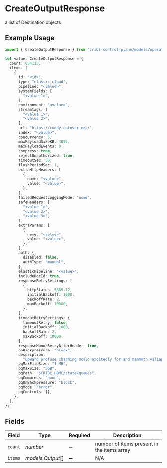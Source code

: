 # CreateOutputResponse

a list of Destination objects

## Example Usage

```typescript
import { CreateOutputResponse } from "cribl-control-plane/models/operations";

let value: CreateOutputResponse = {
  count: 654123,
  items: [
    {
      id: "<id>",
      type: "elastic_cloud",
      pipeline: "<value>",
      systemFields: [
        "<value 1>",
      ],
      environment: "<value>",
      streamtags: [
        "<value 1>",
        "<value 2>",
      ],
      url: "https://ruddy-cutover.net/",
      index: "<value>",
      concurrency: 5,
      maxPayloadSizeKB: 4096,
      maxPayloadEvents: 0,
      compress: true,
      rejectUnauthorized: true,
      timeoutSec: 30,
      flushPeriodSec: 1,
      extraHttpHeaders: [
        {
          name: "<value>",
          value: "<value>",
        },
      ],
      failedRequestLoggingMode: "none",
      safeHeaders: [
        "<value 1>",
        "<value 2>",
        "<value 3>",
      ],
      extraParams: [
        {
          name: "<value>",
          value: "<value>",
        },
      ],
      auth: {
        disabled: false,
        authType: "manual",
      },
      elasticPipeline: "<value>",
      includeDocId: true,
      responseRetrySettings: [
        {
          httpStatus: 5869.12,
          initialBackoff: 1000,
          backoffRate: 2,
          maxBackoff: 10000,
        },
      ],
      timeoutRetrySettings: {
        timeoutRetry: false,
        initialBackoff: 1000,
        backoffRate: 2,
        maxBackoff: 10000,
      },
      responseHonorRetryAfterHeader: true,
      onBackpressure: "block",
      description:
        "upward profuse charming mould excitedly for and mammoth valiantly",
      pqMaxFileSize: "1 MB",
      pqMaxSize: "5GB",
      pqPath: "$CRIBL_HOME/state/queues",
      pqCompress: "none",
      pqOnBackpressure: "block",
      pqMode: "error",
      pqControls: {},
    },
  ],
};
```

## Fields

| Field                                      | Type                                       | Required                                   | Description                                |
| ------------------------------------------ | ------------------------------------------ | ------------------------------------------ | ------------------------------------------ |
| `count`                                    | *number*                                   | :heavy_minus_sign:                         | number of items present in the items array |
| `items`                                    | *models.Output*[]                          | :heavy_minus_sign:                         | N/A                                        |